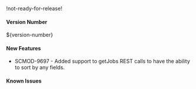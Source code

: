 !not-ready-for-release!

#### Version Number
${version-number}

#### New Features

- SCMOD-9697 - Added support to getJobs REST calls to have the ability to sort by any fields.

#### Known Issues

